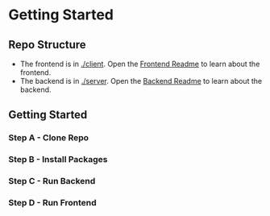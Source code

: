 # Getting Started

## Repo Structure

* The frontend is in  [./client](./client).  Open the [Frontend Readme](./client/readme.md) to learn about the frontend.
* The backend is in [./server](./server).  Open the [Backend Readme](./server/readme.md) to learn about the backend.

## Getting Started

### Step A - Clone Repo 

### Step B - Install Packages

### Step C - Run Backend

### Step D - Run Frontend












